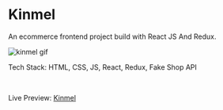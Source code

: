 # Kinmel
An ecommerce frontend project build with React JS And Redux.

![kinmel gif](documentations/vids/kinmel-gif.gif)

Tech Stack: HTML, CSS, JS, React, Redux, Fake Shop API 

<br/>

Live Preview: <a href="https://hamrokinmel.netlify.app">Kinmel</a>

